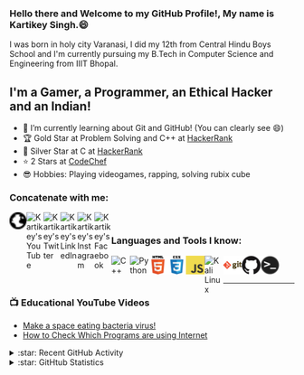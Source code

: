 ### Hello there and Welcome to my GitHub Profile!, My name is Kartikey Singh.😄

I was born in holy city Varanasi, I did my 12th from Central Hindu Boys School and I'm 
currently pursuing my B.Tech in Computer Science and Engineering from IIIT Bhopal.

## I'm a Gamer, a Programmer, an Ethical Hacker and an Indian!

- 🔭 I’m currently learning about Git and GitHub! (You can clearly see 😄)
- 🏆 Gold Star at Problem Solving and C++ at [HackerRank][hackerrank]
- 🥈 Silver Star at C at [HackerRank][hackerrank]
- ⭐ 2 Stars at [CodeChef][codcf]
- 😎 Hobbies: Playing videogames, rapping, solving rubix cube

### Concatenate with me:

[<img align="left" alt="Notepad Tricks" width="30px" src="https://raw.githubusercontent.com/iconic/open-iconic/master/svg/globe.svg" />][website]
[<img align="left" alt="Kartikey's YouTube" width="30px" src="https://cdn.jsdelivr.net/npm/simple-icons@v3/icons/youtube.svg" />][youtube]
[<img align="left" alt="Kartikey's Twitter" width="30px" src="https://cdn.jsdelivr.net/npm/simple-icons@v3/icons/twitter.svg" />][twitter]
[<img align="left" alt="Kartikey's LinkedIn" width="30px" src="https://cdn.jsdelivr.net/npm/simple-icons@v3/icons/linkedin.svg" />][linkedin]
[<img align="left" alt="Kartikey's Instagram" width="30px" src="https://cdn.jsdelivr.net/npm/simple-icons@v3/icons/instagram.svg" />][instagram]
[<img align="left" alt="Kartikey's Facebook" width="30px" src="https://cdn.jsdelivr.net/npm/simple-icons@v3/icons/facebook.svg" />][fb]

<br/>

### Languages and Tools I know:
<img align="left" alt="C++" width="33px" src="https://www.freeiconspng.com/uploads/c--logo-icon-0.png" />
<img align="left" alt="Python" width="33px" src="https://www.freepngimg.com/thumb/python_logo/7-2-python-logo-free-download-png.png"/>
<img align="left" alt="HTML5" width="33px" src="https://raw.githubusercontent.com/github/explore/80688e429a7d4ef2fca1e82350fe8e3517d3494d/topics/html/html.png" />
<img align="left" alt="CSS3" width="33px" src="https://raw.githubusercontent.com/github/explore/80688e429a7d4ef2fca1e82350fe8e3517d3494d/topics/css/css.png" />
<img align="left" alt="JavaScript" width="33px" src="https://raw.githubusercontent.com/github/explore/80688e429a7d4ef2fca1e82350fe8e3517d3494d/topics/javascript/javascript.png" />
<img align="left" alt="Kali Linux" width="33px" src="https://www.freepngimg.com/thumb/android/68988-kali-android-linux-free-clipart-hq.png" />
<img align="left" alt="Git" width="33px" src="https://raw.githubusercontent.com/github/explore/80688e429a7d4ef2fca1e82350fe8e3517d3494d/topics/git/git.png" />
<img align="left" alt="GitHub" width="33px" src="https://raw.githubusercontent.com/github/explore/78df643247d429f6cc873026c0622819ad797942/topics/github/github.png" />
<img align="left" alt="Terminal" width="33  px" src="https://raw.githubusercontent.com/github/explore/80688e429a7d4ef2fca1e82350fe8e3517d3494d/topics/terminal/terminal.png" />

<br/>
<br/>

---

### 📺 Educational YouTube Videos

<!-- YOUTUBE:START -->
- [Make a space eating bacteria virus!](https://www.youtube.com/watch?v=O3At0YpHAHE)
- [How to Check Which Programs are using Internet](https://www.youtube.com/watch?v=MMzdLGm1z70)
<!-- YOUTUBE:END -->

<details>
  <summary>:star: Recent GitHub Activity</summary>
  
<!--START_SECTION:activity-->
<br>
- 💲 Made a project named [GoldPriceChecker](https://github.com/RetardSquad/PythonProjects/tree/master/GoldPriceChecker)
<!--END_SECTION:activity-->

</details>

<details>
  <summary>:star: GitHtub Statistics</summary>

  <img align="left" alt="Kartikey's Github Stats" src="https://github-readme-stats.codestackr.vercel.app/api?username=kartikeysingh6&show_icons=true&hide_border=true" />
  <br>
  <a href="https://github.com/kartikeysingh6/github-readme-stats"><img align="center" src="https://github-readme-stats.vercel.app/api/top-langs/?username=kartikeysingh6&layout=compact" /></a>
</details>

[website]: https://coolnotepad.webs.com
[twitter]: https://twitter.com/kartikey5
[youtube]: https://youtube.com/kartikeysingh6
[instagram]: https://instagram.com/iamkartik_kay
[linkedin]: https://linkedin.com/in/kartikeysingh6
[hackerrank]: https://www.hackerrank.com/kartikeysingh_6
[codcf]: https://www.codechef.com/users/kartikeysingh6
[fb]: https://www.facebook.com/kartikeysingh6
